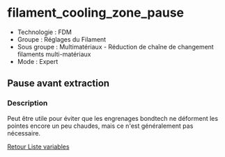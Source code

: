 # filament_cooling_zone_pause

* Technologie : FDM
* Groupe : Réglages du Filament
* Sous groupe : Multimatériaux - Réduction de chaîne de changement filaments multi-matériaux
* Mode : Expert

## Pause avant extraction

### Description

Peut être utile pour éviter que les engrenages bondtech ne déforment les pointes encore un peu chaudes, mais ce n'est généralement pas nécessaire.

[Retour Liste variables](variable_list.md)